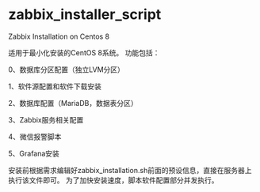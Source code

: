 # zabbix_installer_script
Zabbix Installation on Centos 8

适用于最小化安装的CentOS 8系统。
功能包括：

0、数据库分区配置（独立LVM分区）

1、软件源配置和软件下载安装

2、数据库配置（MariaDB，数据表分区）

3、Zabbix服务相关配置

4、微信报警脚本

5、Grafana安装

安装前根据需求编辑好zabbix_installation.sh前面的预设信息，直接在服务器上执行该文件即可。
为了加快安装速度，脚本软件配置部分并发执行。
